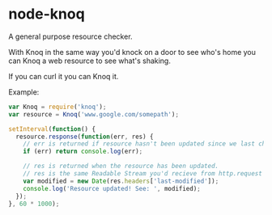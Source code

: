 # node-knoq

A general purpose resource checker.

With Knoq in the same way you'd knock on a door
to see who's home you can Knoq a web resource to
see what's shaking.

If you can curl it you can Knoq it.

Example:

```javascript
var Knoq = require('knoq');
var resource = Knoq('www.google.com/somepath');

setInterval(function() {
  resource.response(function(err, res) {
    // err is returned if resource hasn't been updated since we last checked.
    if (err) return console.log(err);

    // res is returned when the resource has been updated.
    // res is the same Readable Stream you'd recieve from http.request
    var modified = new Date(res.headers['last-modified']);
    console.log('Resource updated! See: ', modified);
  });
}, 60 * 1000);
```
